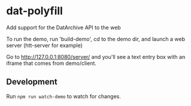 # dat-polyfill
Add support for the DatArchive API to the web

To run the demo, run 'build-demo', cd to the demo dir, and launch a web server (htt-server for example)

Go to http://127.0.0.1:8080/server/ and you'll see a text entry box with an iframe that comes from demo/client.

## Development

Run `npm run watch-demo` to watch for changes.

